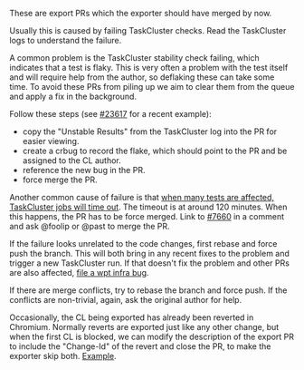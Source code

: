 These are export PRs which the exporter should have merged by now.

Usually this is caused by failing TaskCluster checks. Read the TaskCluster logs to understand the failure.

A common problem is the TaskCluster stability check failing, which indicates
that a test is flaky. This is very often a problem with the test itself and will
require help from the author, so deflaking these can take some time. To avoid
these PRs from piling up we aim to clear them from the queue and apply a fix in
the background.

Follow these steps (see [#23617](https://github.com/web-platform-tests/wpt/pull/23617) for a recent example):
- copy the "Unstable Results" from the TaskCluster log into the PR for easier
  viewing.
- create a crbug to record the flake, which should point to the PR and be assigned to the CL author.
- reference the new bug in the PR.
- force merge the PR.

Another common cause of failure is that [when many tests are affected, TaskCluster jobs will time out](https://github.com/web-platform-tests/wpt/issues/7660). The timeout is at around 120 minutes. When this happens, the PR has to be force merged. Link to [#7660](https://github.com/web-platform-tests/wpt/issues/7660) in a comment and ask @foolip or @past to merge the PR.

If the failure looks unrelated to the code changes, first rebase and force push the branch. This will both bring in any recent fixes to the problem and trigger a new TaskCluster run. If that doesn't fix the problem and other PRs are also affected, [file a wpt infra bug](https://github.com/web-platform-tests/wpt/issues/new?labels=infra).

If there are merge conflicts, try to rebase the branch and force push. If the conflicts are non-trivial, again, ask the original author for help.

Occasionally, the CL being exported has already been reverted in Chromium. Normally reverts are exported just like any other change, but when the first CL is blocked, we can modify the description of the export PR to include the "Change-Id" of the revert and close the PR, to make the exporter skip both. [Example](https://github.com/web-platform-tests/wpt/pull/10438).
